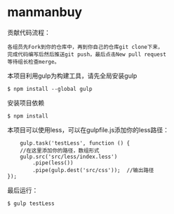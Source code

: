 # manmanbuy

贡献代码流程：

	各组员先Fork到你的仓库中，再到你自己的仓库git clone下来，
	完成代码编写后然后推送git push，最后点击New pull request
	等待组长检查merge。
	
本项目利用gulp为构建工具，请先全局安装gulp

	$ npm install --global gulp
	
安装项目依赖

	$ npm install 
	
本项目可以使用less，可以在gulpfile.js添加你的less路径：

		gulp.task('testLess', function () {
	    //在这里添加你的路径，数组形式
	    gulp.src('src/less/index.less') 	        
	    	.pipe(less())
	       	.pipe(gulp.dest('src/css'));  //输出路径
	});

最后运行：

	$ gulp testLess
	
	
	
	